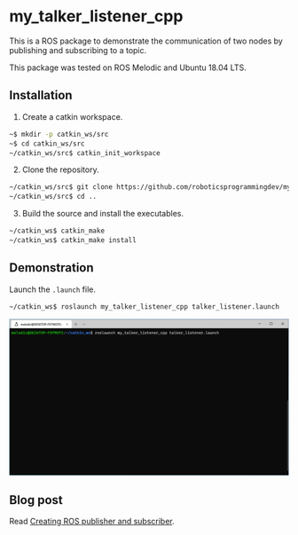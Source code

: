 # my_talker_listener_cpp
This is a ROS package to demonstrate the communication of two nodes by publishing and subscribing to a topic.

This package was tested on ROS Melodic and Ubuntu 18.04 LTS.

## Installation
1. Create a catkin workspace.
```bash
~$ mkdir -p catkin_ws/src
~$ cd catkin_ws/src
~/catkin_ws/src$ catkin_init_workspace
```

2. Clone the repository.
```bash
~/catkin_ws/src$ git clone https://github.com/roboticsprogrammingdev/my_talker_listener_cpp.git
~/catkin_ws/src$ cd ..
```

3. Build the source and install the executables.
```bash
~/catkin_ws$ catkin_make
~/catkin_ws$ catkin_make install
```

## Demonstration
Launch the `.launch` file.
```bash
~/catkin_ws$ roslaunch my_talker_listener_cpp talker_listener.launch
```
![](ros-demo-launch-talker-listener.gif)

## Blog post
Read [Creating ROS publisher and subscriber](https://blog.roboticsprogramming.dev/2020/10/creating-ros-publisher-subscriber.html).
